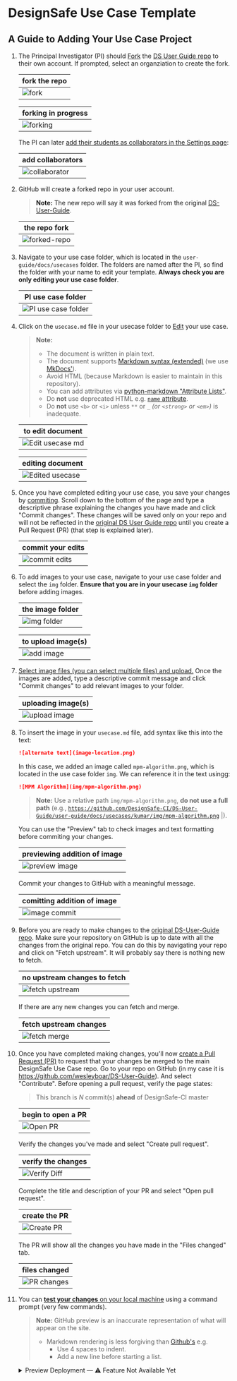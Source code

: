 # DesignSafe Use Case Template

## A Guide to Adding Your Use Case Project

<a id="fork-repo">

1. The Principal Investigator (PI) should [Fork](https://docs.github.com/en/pull-requests/collaborating-with-pull-requests/working-with-forks/fork-a-repo) the [DS User Guide repo][DS-User-Guide] to their own account. If prompted, select an organziation to create the fork.

    | fork the repo |
    | - |
    | ![fork](docs/images/00-fork.png) | |

    | forking in progress |
    | - |
    | ![forking](docs/images/01-forking.png) |

    The PI can later [add their students as collaborators in the Settings page](https://docs.github.com/en/account-and-profile/setting-up-and-managing-your-personal-account-on-github/managing-access-to-your-personal-repositories/inviting-collaborators-to-a-personal-repository):

    | add collaborators |
    | - |
    | ![collaborator](docs/images/collaborator.png) |

    <a id="fork-success">

2. GitHub will create a forked repo in your user account.

    > **Note:**
    > The new repo will say it was forked from the original [DS-User-Guide].

    | the repo fork |
    | - |
    | ![forked-repo](docs/images/02-forked-repo.png) |

    <a id="find-usecase">

3. Navigate to your use case folder, which is located in the `user-guide/docs/usecases` folder. The folders are named after the PI, so find the folder with your name to edit your template. **Always check you are only editing your use case folder**.

    | PI use case folder |
    | - |
    | ![PI use case folder](docs/images/03-pi-usecase-folder.png) |

    <a id="edit-usecase">

4. Click on the `usecase.md` file in your usecase folder to [Edit](https://docs.github.com/en/repositories/working-with-files/managing-files/editing-files) your use case.

    > **Note:**
    > - The document is written in plain text.
    > - The document supports [Markdown syntax (extended)](https://www.markdownguide.org/extended-syntax/) (we use [MkDocs'](https://www.mkdocs.org/user-guide/writing-your-docs/#writing-with-markdown)).
    > - Avoid HTML (because Markdown is easier to maintain in this repository).
    > - You can add attributes via [python-markdown "Attribute Lists"](https://python-markdown.github.io/extensions/attr_list/).
    > - Do **not** use deprecated HTML e.g. [`name` attribute](https://developer.mozilla.org/en-US/docs/Web/HTML/Element/a#deprecated_attributes).
    > - Do **not** use `<b>` or `<i>` unless `**` or `_` _(or `<strong>` or `<em>`)_ is inadequate.

    | to edit document |
    | - |
    | ![Edit usecase md](docs/images/04-edit-usecasemd.png) |

    | editing document |
    | - |
    | ![Edited usecase](docs/images/05-edit-usecase.png) |

    <a id="save-changes">

5. Once you have completed editing your use case, you save your changes by [commiting](https://docs.github.com/en/pull-requests/committing-changes-to-your-project/creating-and-editing-commits/about-commits). Scroll down to the bottom of the page and type a descriptive phrase explaining the changes you have made and click "Commit changes". These changes will be saved only on your repo and will not be reflected in the [original DS User Guide repo][DS-User-Guide] until you create a Pull Request (PR) (that step is explained later).

    | commit your edits |
    | - |
    | ![commit edits](docs/images/06-commit-usecase-edits.png) |

    <a id="add-images">

6. To add images to your use case, navigate to your use case folder and select the `img` folder. **Ensure that you are in your usecase `img` folder** before adding images.

    | the image folder |
    | - |
    | ![img folder](docs/images/07-img-folder.png) |

    | to upload image(s) |
    | - |
    | ![add image](docs/images/08-add-img.png) |

7. [Select image files (you can select multiple files) and upload.](https://docs.github.com/en/repositories/working-with-files/managing-files/adding-a-file-to-a-repository) Once the images are added, type a descriptive commit message and click "Commit changes" to add relevant images to your folder.

    | uploading image(s) |
    | - |
    | ![upload image](docs/images/09-upload-image.png) |

    <a id="insert-image">

8. To insert the image in your `usecase.md` file, add syntax like this into the text:

    ```md
    ![alternate text](image-location.png)
    ```

    In this case, we added an image called `mpm-algorithm.png`, which is located in the use case folder `img`. We can reference it in the text usingg:

    ```md
    ![MPM Algorithm](img/mpm-algorithm.png)
    ```

    > **Note:**
    > Use a relative path `img/mpm-algorithm.png`, **do not use a full path** (e.g., [`https://github.com/DesignSafe-CI/DS-User-Guide/user-guide/docs/usecases/kumar/img/mpm-algorithm.png`](https://github.com/DesignSafe-CI/DS-User-Guide/user-guide/docs/usecases/kumar/img/mpm-algorithm.png) |).

    You can use the "Preview" tab to check images and text formatting before commiting your changes.

    | previewing addition of image |
    | - |
    | ![preview image](docs/images/11-preview-img.png) |

    Commit your changes to GitHub with a meaningful message.

    | comitting addition of image |
    | - |
    | ![image commit](docs/images/12-image-commit.png) |

    <a id="sync-fork">

9. Before you are ready to make changes to the [original DS-User-Guide repo][DS-User-Guide]. Make sure your repository on GitHub is up to date with all the changes from the original repo. You can do this by navigating your repo and click on "Fetch upstream". It will probably say there is nothing new to fetch.

    | no upstream changes to fetch |
    | - |
    | ![fetch upstream](docs/images/16-fetch-upstream.png) |

    If there are any new changes you can fetch and merge.

    | fetch upstream changes |
    | - |
    | ![fetch merge](docs/images/17-fetch-merge.png) |

    <a id="request-review">

10. Once you have completed making changes, you'll now [create a Pull Request (PR)](https://docs.github.com/en/pull-requests/collaborating-with-pull-requests/proposing-changes-to-your-work-with-pull-requests/creating-a-pull-request) to request that your changes be merged to the main DesignSafe Use Case repo. Go to your repo on GitHub (in my case it is https://github.com/wesleyboar/DS-User-Guide). And select "Contribute". Before opening a pull request, verify the page states:

    > This branch is _N_ commit(s) **ahead** of DesignSafe-CI master

    | begin to open a PR |
    | - |
    | ![Open PR](docs/images/18-open-pr.png) |

    Verify the changes you've made and select "Create pull request".

    | verify the changes |
    | - |
    | ![Verify Diff](docs/images/18-verify-diff.png) |

    Complete the title and description of your PR and select "Open pull request".

    | create the PR |
    | - |
    | ![Create PR](docs/images/19-create-pr.png) |

    The PR will show all the changes you have made in the "Files changed" tab.

    | files changed |
    | - |
    | ![PR changes](docs/images/20-pr-file-changes.png) |

    <a id="test-changes">

11. You can [**test your changes** on your local machine](../../../README#testing) using a command prompt (very few commands).

    > **Note:**
    > GitHub preview is an inaccurate representation of what will appear on the site.
    >
    > - Markdown rendering is less forgiving than [Github's](https://docs.github.com/en/get-started/writing-on-github/getting-started-with-writing-and-formatting-on-github/basic-writing-and-formatting-syntax) e.g.
    >     - Use 4 spaces to indent.
    >     - Add a new line before starting a list.

    <details><summary>Preview Deployment — ⚠️ Feature Not Available Yet</summary>

    > **Note**: This valuable automated feature was in [DS_Use_Case_template](https://github.com/DesignSafe-CI/DS_Use_Case_template/blob/c32d48a/README.md?plain=1#L76-L80). It will eventually be added here also.

    11. After a minute or so a preview deployment of your use case will be available on the pull request page. Select the preview link generated by Netlify to view your changes similar to how it would be rendered in the final version. If you want to make some tweaks. Visit *your* GitHub repo of the DS Use Case and make changes. As long as the current PR remains open GitHub will automatically pull your changes.

        | link to preview of deployment |
        | - |
        | ⚠️ Feature unavailable. Until feature is available, you may view an [outdated image](docs/images/21-pr.png). |
        <!-- ![PR](docs/images/21-pr.png) | -->

        | preview of deployment |
        | - |
        | ⚠️ Feature unavailable. Until feature is available, you may view an [outdated image](docs/images/22-preview.png). |
        <!-- ![preview Web](docs/images/22-preview.png) | -->

    </details>

[DS-User-Guide]: https://github.com/DesignSafe-CI/DS-User-Guide/
[DS_Use_Case_template]: https://github.com/DesignSafe-CI/DS_Use_Case_template/

